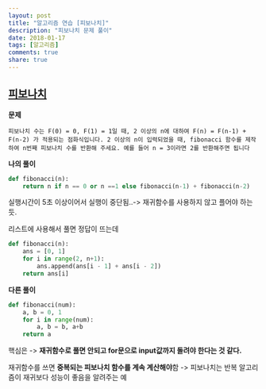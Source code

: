 ```yaml
---
layout: post
title: "알고리즘 연습 [피보나치]"
description: "피보나치 문제 풀이"
date: 2018-01-17
tags: [알고리즘]
comments: true
share: true
---
```


## [피보나치](https://programmers.co.kr/learn/challenge_codes/5)

**문제**

```
피보나치 수는 F(0) = 0, F(1) = 1일 때, 2 이상의 n에 대하여 F(n) = F(n-1) + F(n-2) 가 적용되는 점화식입니다. 2 이상의 n이 입력되었을 때, fibonacci 함수를 제작하여 n번째 피보나치 수를 반환해 주세요. 예를 들어 n = 3이라면 2를 반환해주면 됩니다
```



**나의 풀이** 

```python
def fibonacci(n):
    return n if n == 0 or n ==1 else fibonacci(n-1) + fibonacci(n-2)
```

실행시간이 5초 이상이어서 실행이 중단됨..-> 재귀함수를 사용하지 않고 플어야 하는듯.

리스트에 사용해서 풀면 정답이 뜨는데

```python
def fibonacci(n):
    ans = [0, 1]
    for i in range(2, n+1):
        ans.append(ans[i - 1] + ans[i - 2])
    return ans[i]
```



**다른 풀이**

```python
def fibonacci(num):
    a, b = 0, 1
    for i in range(num):
        a, b = b, a+b
    return a
```



핵심은 -> **재귀함수로 풀면 안되고 for문으로 input값까지 돌려야 한다는 것 같다.** 

재귀함수를 쓰면 **중복되는 피보나치 함수를 계속 계산해야**함 -> 피보나치는 반복 알고리즘이 재귀보다 성능이 좋음을 알려주는 예

